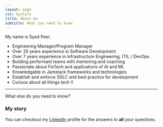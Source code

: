```yaml
---
layout: page
css: mystyle
title: About me
subtitle: What you need to know
---
```


My name is Syed Peer. 

- Engineering Manager/Program Manager
- Over 20 years experience in Software Development
- Over 7 years experience in Infrastructure Engineering, ITIL / DevOps 
- Building performant teams with mentoring and coaching 
- Passionate about FinTech and applications of AI and ML
- Knowledgable in Jamstack frameworks and technologies
- Establish and enforce SDLC and best practice for development
- Curiuos about all things tech !!

<hr/>

What else do you need to know?

### My story

You can checkout my [LinkedIn](https://www.linkedin.com/in/syedpeer) profile for the answers to **all** your questions.
